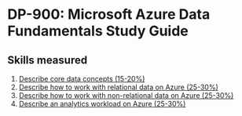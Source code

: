 # DP-900: Microsoft Azure Data Fundamentals Study Guide

## Skills measured
1. [Describe core data concepts (15-20%)](1-Describe%20core%20data%20concepts%20(15-20%25).md)
2. [Describe how to work with relational data on Azure (25-30%)](2-Describe%20how%20to%20work%20with%20relational%20data%20on%20Azure%20(25-30%25).md)
3. [Describe how to work with non-relational data on Azure (25-30%)](3-Describe%20how%20to%20work%20with%20non-relational%20data%20on%20Azure%20(25-30%25).md)
4. [Describe an analytics workload on Azure (25-30%)](4-Describe%20an%20analytics%20workload%20on%20Azure%20(25-30%25).md)